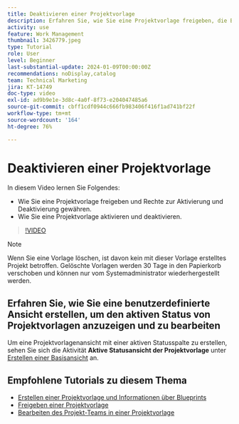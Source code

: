 ```yaml
---
title: Deaktivieren einer Projektvorlage
description: Erfahren Sie, wie Sie eine Projektvorlage freigeben, die Berechtigungen zum Aktivieren und Deaktivieren erteilt, und wie Sie eine Projektvorlage aktivieren und deaktivieren.
activity: use
feature: Work Management
thumbnail: 3426779.jpeg
type: Tutorial
role: User
level: Beginner
last-substantial-update: 2024-01-09T00:00:00Z
recommendations: noDisplay,catalog
team: Technical Marketing
jira: KT-14749
doc-type: video
exl-id: ad9b9e1e-3d8c-4a0f-8f73-e204047485a6
source-git-commit: cbff1cdf0944c666fb983406f416f1ad741bf22f
workflow-type: tm+mt
source-wordcount: '164'
ht-degree: 76%

---
```


# Deaktivieren einer Projektvorlage

In diesem Video lernen Sie Folgendes:

* Wie Sie eine Projektvorlage freigeben und Rechte zur Aktivierung und Deaktivierung gewähren.
* Wie Sie eine Projektvorlage aktivieren und deaktivieren.

>[!VIDEO](https://video.tv.adobe.com/v/3426779/?quality=12&learn=on&enablevpops)

>[!NOTE]
>
>Wenn Sie eine Vorlage löschen, ist davon kein mit dieser Vorlage erstelltes Projekt betroffen. Gelöschte Vorlagen werden 30 Tage in den Papierkorb verschoben und können nur vom Systemadministrator wiederhergestellt werden.



## Erfahren Sie, wie Sie eine benutzerdefinierte Ansicht erstellen, um den aktiven Status von Projektvorlagen anzuzeigen und zu bearbeiten

Um eine Projektvorlagenansicht mit einer aktiven Statusspalte zu erstellen, sehen Sie sich die Aktivität **Aktive Statusansicht der Projektvorlage** unter [Erstellen einer Basisansicht](https://experienceleague.adobe.com/de/docs/workfront-learn/tutorials-workfront/reporting/basic-reporting/create-a-basic-view#activity-4-create-a-project-template-active-status-view) an.

## Empfohlene Tutorials zu diesem Thema

* [Erstellen einer Projektvorlage und Informationen über Blueprints](/help/manage-work/create-and-manage-project-templates/create-a-project-template.md)
* [Freigeben einer Projektvorlage](/help/manage-work/create-and-manage-project-templates/share-a-project-template.md)
* [Bearbeiten des Projekt-Teams in einer Projektvorlage](/help/manage-work/create-and-manage-project-templates/edit-the-project-team-in-a-project-template.md)
